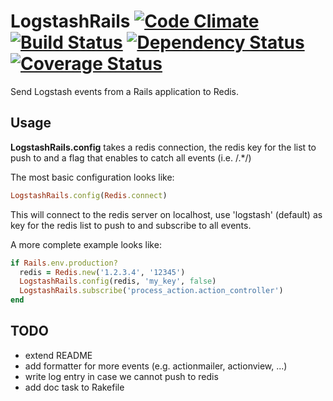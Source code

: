 # LogstashRails [![Code Climate](https://codeclimate.com/github/cmertz/logstash_rails.png)](https://codeclimate.com/github/cmertz/logstash_rails) [![Build Status](https://secure.travis-ci.org/cmertz/logstash_rails.png)](http://travis-ci.org/cmertz/logstash_rails) [![Dependency Status](https://gemnasium.com/cmertz/logstash_rails.png)](https://gemnasium.com/cmertz/logstash_rails) [![Coverage Status](https://coveralls.io/repos/cmertz/logstash_rails/badge.png)](https://coveralls.io/r/cmertz/logstash_rails)

Send Logstash events from a Rails application to Redis.


## Usage

**LogstashRails.config** takes a redis connection, the redis key for the list
to push to and a flag that enables to catch all events (i.e. /.\*/)

The most basic configuration looks like:

```ruby
LogstashRails.config(Redis.connect)
```

This will connect to the redis server on localhost, use 'logstash' (default) as
key for the redis list to push to and subscribe to all events.

A more complete example looks like:

```ruby
if Rails.env.production?
  redis = Redis.new('1.2.3.4', '12345')
  LogstashRails.config(redis, 'my_key', false)
  LogstashRails.subscribe('process_action.action_controller')
end
```


## TODO

* extend README
* add formatter for more events (e.g. actionmailer, actionview, ...)
* write log entry in case we cannot push to redis
* add doc task to Rakefile
